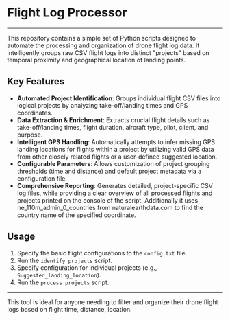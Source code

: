 # Flight Log Processor

---

This repository contains a simple set of Python scripts designed to automate the processing and organization of drone flight log data. It intelligently groups raw CSV flight logs into distinct "projects" based on temporal proximity and geographical location of landing points.

## Key Features

- **Automated Project Identification**: Groups individual flight CSV files into logical projects by analyzing take-off/landing times and GPS coordinates.
- **Data Extraction & Enrichment**: Extracts crucial flight details such as take-off/landing times, flight duration, aircraft type, pilot, client, and purpose.
- **Intelligent GPS Handling**: Automatically attempts to infer missing GPS landing locations for flights within a project by utilizing valid GPS data from other closely related flights or a user-defined suggested location.
- **Configurable Parameters**: Allows customization of project grouping thresholds (time and distance) and default project metadata via a configuration file.
- **Comprehensive Reporting**: Generates detailed, project-specific CSV log files, while providing a clear overview of all processed flights and projects printed on the console of the script. Additionally it uses ne_110m_admin_0_countries from naturalearthdata.com to find the country name of the specified coordinate.

## Usage

1.  Specify the basic flight configurations to the `config.txt` file.
2.  Run the `identify projects` script.
3.  Specify configuration for individual projects (e.g., `Suggested_landing_location`).
4.  Run the `process projects` script.

---

This tool is ideal for anyone needing to filter and organize their drone flight logs based on flight time, distance, location.

